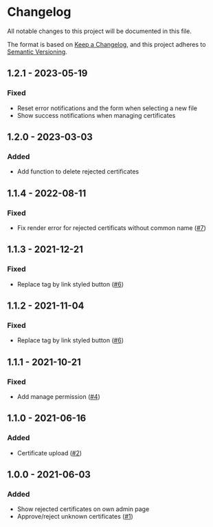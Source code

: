 # Changelog
All notable changes to this project will be documented in this file.

The format is based on [Keep a Changelog](https://keepachangelog.com/en/1.0.0/),
and this project adheres to [Semantic Versioning](https://semver.org/spec/v2.0.0.html).

## 1.2.1 - 2023-05-19
### Fixed
- Reset error notifications and the form when selecting a new file
- Show success notifications when managing certificates

## 1.2.0 - 2023-03-03
### Added
- Add function to delete rejected certificates

## 1.1.4 - 2022-08-11
### Fixed
- Fix render error for rejected certificats without common name ([#7](https://github.com/scm-manager/scm-ssl-context-plugin/pull/7))

## 1.1.3 - 2021-12-21
### Fixed
- Replace <a> tag by link styled button ([#6](https://github.com/scm-manager/scm-ssl-context-plugin/pull/6))

## 1.1.2 - 2021-11-04
### Fixed
- Replace <a> tag by link styled button ([#6](https://github.com/scm-manager/scm-ssl-context-plugin/pull/6))

## 1.1.1 - 2021-10-21
### Fixed
- Add manage permission ([#4](https://github.com/scm-manager/scm-ssl-context-plugin/pull/4))

## 1.1.0 - 2021-06-16
### Added
- Certificate upload ([#2](https://github.com/scm-manager/scm-ssl-context-plugin/pull/2))

## 1.0.0 - 2021-06-03
### Added
- Show rejected certificates on own admin page
- Approve/reject unknown certificates ([#1](https://github.com/scm-manager/scm-ssl-context-plugin/pull/1))

